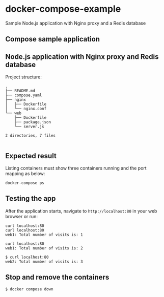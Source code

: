 # docker-compose-example
Sample Node.js application with Nginx proxy and a Redis database

## Compose sample application

## Node.js application with Nginx proxy and Redis database

Project structure:
```
.
├── README.md
├── compose.yaml
├── nginx
│   ├── Dockerfile
│   └── nginx.conf
└── web
    ├── Dockerfile
    ├── package.json
    └── server.js

2 directories, 7 files


```


## Expected result

Listing containers must show three containers running and the port mapping as below:


```
docker-compose ps
```

## Testing the app

After the application starts, navigate to `http://localhost:80` in your web browser or run:

```
curl localhost:80
curl localhost:80
web1: Total number of visits is: 1
```

```
curl localhost:80
web1: Total number of visits is: 2
```
```
$ curl localhost:80
web2: Total number of visits is: 3
```



## Stop and remove the containers

```
$ docker compose down
```
